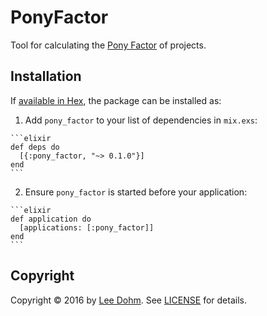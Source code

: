 # PonyFactor

Tool for calculating the [Pony Factor](https://ke4qqq.wordpress.com/2015/02/08/pony-factor-math/) of projects.

## Installation

If [available in Hex](https://hex.pm/docs/publish), the package can be installed as:

  1. Add `pony_factor` to your list of dependencies in `mix.exs`:

    ```elixir
    def deps do
      [{:pony_factor, "~> 0.1.0"}]
    end
    ```

  2. Ensure `pony_factor` is started before your application:

    ```elixir
    def application do
      [applications: [:pony_factor]]
    end
    ```

## Copyright

Copyright &copy; 2016 by [Lee Dohm](http://www.lee-dohm.com). See [LICENSE](https://raw.githubusercontent.com/lee-dohm/pony-factor/master/LICENSE.md) for details.
